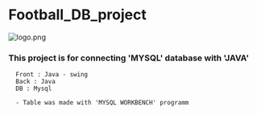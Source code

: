 # Football_DB_project
![logo.png](yoman)

### This project is for connecting 'MYSQL' database with 'JAVA'

```
  Front : Java - swing
  Back : Java
  DB : Mysql
  
  - Table was made with 'MYSQL WORKBENCH' programm
```

